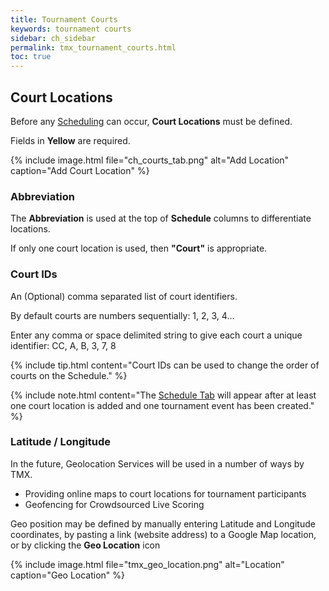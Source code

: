 ```yaml
---
title: Tournament Courts
keywords: tournament courts
sidebar: ch_sidebar
permalink: tmx_tournament_courts.html
toc: true
---
```


## Court Locations
Before any [Scheduling](tmx_tournament_schedule.html) can occur, __Court Locations__ must be defined.

Fields in __Yellow__ are required.

{% include image.html file="ch_courts_tab.png" alt="Add Location" caption="Add Court Location" %}

### Abbreviation
The __Abbreviation__ is used at the top of __Schedule__ columns to differentiate locations.

If only one court location is used, then __"Court"__ is appropriate.

### Court IDs

An (Optional) comma separated list of court identifiers.

By default courts are numbers sequentially: 1, 2, 3, 4...

Enter any comma or space delimited string to give each court a unique identifier: CC, A, B, 3, 7, 8

{% include tip.html content="Court IDs can be used to change the order of courts on the Schedule." %}

{% include note.html content="The [Schedule Tab](tmx_tournament_schedule.html) will appear after at least one court location is added and one tournament event has been created." %}

### Latitude / Longitude

In the future, Geolocation Services will be used in a number of ways by TMX.  

* Providing online maps to court locations for tournament participants
* Geofencing for Crowdsourced Live Scoring

Geo position may be defined by manually entering Latitude and Longitude coordinates, by pasting a link (website address) to a Google Map location, or by clicking the __Geo Location__ icon

{% include image.html file="tmx_geo_location.png" alt="Location" caption="Geo Location" %}
